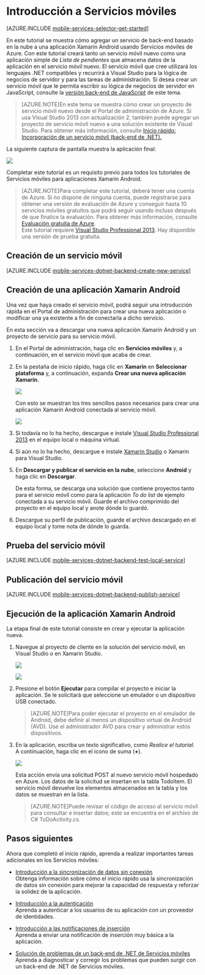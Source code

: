 <properties
	pageTitle="Introducción a Servicios móviles para aplicaciones de Android de Xamarin - Servicios móviles de Azure"
	description="Siga este tutorial para empezar a usar Servicios móviles de Azure para el desarrollo de Xamarin Android."
	services="mobile-services"
	documentationCenter="xamarin"
	authors="lindydonna"
	manager="dwrede"
	editor="mollybos"/>

<tags
	ms.service="mobile-services"
	ms.workload="mobile" 
	ms.tgt_pltfrm="mobile-xamarin-android"
	ms.devlang="dotnet"
	ms.topic="article"
	ms.date="04/24/2015"
	ms.author="donnam"/>

# <a name="getting-started"> </a>Introducción a Servicios móviles

[AZURE.INCLUDE [mobile-services-selector-get-started](../../includes/mobile-services-selector-get-started.md)]

En este tutorial se muestra cómo agregar un servicio de back-end basado en la nube a una aplicación Xamarin Android usando Servicios móviles de Azure. Con este tutorial creará tanto un servicio móvil nuevo como una aplicación simple de _Lista de pendientes_ que almacena datos de la aplicación en el servicio móvil nuevo. El servicio móvil que cree utilizará los lenguajes .NET compatibles y recurrirá a Visual Studio para la lógica de negocios de servidor y para las tareas de administración. Si desea crear un servicio móvil que le permita escribir su lógica de negocios de servidor en JavaScript, consulte la [versión back-end de JavaScript] de este tema.

>[AZURE.NOTE]En este tema se muestra cómo crear un proyecto de servicio móvil nuevo desde el Portal de administración de Azure. Si usa Visual Studio 2013 con actualización 2, también puede agregar un proyecto de servicio móvil nuevo a una solución existente de Visual Studio. Para obtener más información, consulte [Inicio rápido: Incorporación de un servicio móvil (back-end de .NET).](http://msdn.microsoft.com/library/windows/apps/dn629482.aspx)

La siguiente captura de pantalla muestra la aplicación final:

![][0]

Completar este tutorial es un requisito previo para todos los tutoriales de Servicios móviles para aplicaciones Xamarin Android.

>[AZURE.NOTE]Para completar este tutorial, deberá tener una cuenta de Azure. Si no dispone de ninguna cuenta, puede registrarse para obtener una versión de evaluación de Azure y conseguir hasta 10 servicios móviles gratuitos que podrá seguir usando incluso después de que finalice la evaluación. Para obtener más información, consulte <a href="http://www.windowsazure.com/pricing/free-trial/?WT.mc_id=A0E0E5C02&amp;returnurl=http%3A%2F%2Fwww.windowsazure.com%2Fes-es%2Fdocumentation%2Farticles%2Fmobile-services-dotnet-backend-xamarin-android-get-started" target="_blank">Evaluación gratuita de Azure</a>.<br />Este tutorial requiere <a href="https://go.microsoft.com/fwLink/p/?LinkID=257546" target="_blank">Visual Studio Professional 2013</a>. Hay disponible una versión de prueba gratuita.

## Creación de un servicio móvil

[AZURE.INCLUDE [mobile-services-dotnet-backend-create-new-service](../../includes/mobile-services-dotnet-backend-create-new-service.md)]

## Creación de una aplicación Xamarin Android

Una vez que haya creado el servicio móvil, podrá seguir una introducción rápida en el Portal de administración para crear una nueva aplicación o modificar una ya existente a fin de conectarla a dicho servicio.

En esta sección va a descargar una nueva aplicación Xamarin Android y un proyecto de servicio para su servicio móvil.

1. En el Portal de administración, haga clic en **Servicios móviles** y, a continuación, en el servicio móvil que acaba de crear.

2. En la pestaña de inicio rápido, haga clic en **Xamarin** en **Seleccionar plataforma** y, a continuación, expanda **Crear una nueva aplicación Xamarin**.

   	![][6]

   	Con esto se muestran los tres sencillos pasos necesarios para crear una aplicación Xamarin Android conectada al servicio móvil.

  	![][7]

3. Si todavía no lo ha hecho, descargue e instale <a href="https://go.microsoft.com/fwLink/p/?LinkID=257546" target="_blank">Visual Studio Professional 2013</a> en el equipo local o máquina virtual.

4. Si aún no lo ha hecho, descargue e instale [Xamarin Studio] o Xamarin para Visual Studio.

5. En **Descargar y publicar el servicio en la nube**, seleccione **Android** y haga clic en **Descargar**.

  	De esta forma, se descarga una solución que contiene proyectos tanto para el servicio móvil como para la aplicación _To do list_ de ejemplo conectada a su servicio móvil. Guarde el archivo comprimido del proyecto en el equipo local y anote dónde lo guardó.

6. Descargue su perfil de publicación, guarde el archivo descargado en el equipo local y tome nota de dónde lo guarda.

## Prueba del servicio móvil

[AZURE.INCLUDE [mobile-services-dotnet-backend-test-local-service](../../includes/mobile-services-dotnet-backend-test-local-service.md)]

## Publicación del servicio móvil

[AZURE.INCLUDE [mobile-services-dotnet-backend-publish-service](../../includes/mobile-services-dotnet-backend-publish-service.md)]

## Ejecución de la aplicación Xamarin Android

La etapa final de este tutorial consiste en crear y ejecutar la aplicación nueva.

1. Navegue al proyecto de cliente en la solución del servicio móvil, en Visual Studio o en Xamarin Studio.

	![][8]

	![][9]

2. Presione el botón **Ejecutar** para compilar el proyecto e iniciar la aplicación. Se le solicitará que seleccione un emulador o un dispositivo USB conectado.

	> [AZURE.NOTE]Para poder ejecutar el proyecto en el emulador de Android, debe definir al menos un dispositivo virtual de Android (AVD). Use el administrador AVD para crear y administrar estos dispositivos.

3. En la aplicación, escriba un texto significativo, como _Realice el tutorial_. A continuación, haga clic en el icono de suma (**+**).

	![][10]

	Esta acción envía una solicitud POST al nuevo servicio móvil hospedado en Azure. Los datos de la solicitud se insertan en la tabla TodoItem. El servicio móvil devuelve los elementos almacenados en la tabla y los datos se muestran en la lista.

	> [AZURE.NOTE]Puede revisar el código de acceso al servicio móvil para consultar e insertar datos; este se encuentra en el archivo de C# ToDoActivity.cs.

## Pasos siguientes
Ahora que completó el inicio rápido, aprenda a realizar importantes tareas adicionales en los Servicios móviles:

* [Introducción a la sincronización de datos sin conexión] <br/>Obtenga información sobre cómo el inicio rápido usa la sincronización de datos sin conexión para mejorar la capacidad de respuesta y reforzar la solidez de la aplicación.

* [Introducción a la autenticación] <br/>Aprenda a autenticar a los usuarios de su aplicación con un proveedor de identidades.

* [Introducción a las notificaciones de inserción] <br/>Aprenda a enviar una notificación de inserción muy básica a la aplicación.

* [Solución de problemas de un back-end de .NET de Servicios móviles] <br/> Aprenda a diagnosticar y corregir los problemas que pueden surgir con un back-end de .NET de Servicios móviles.

<!-- Anchors. -->
[Getting started with Mobile Services]: #getting-started
[Create a new mobile service]: #create-new-service
[Next Steps]: #next-steps



<!-- Images. -->
[0]: ./media/mobile-services-dotnet-backend-xamarin-android-get-started/mobile-quickstart-completed-android.png
[6]: ./media/mobile-services-dotnet-backend-xamarin-android-get-started/mobile-portal-quickstart-xamarin.png
[7]: ./media/mobile-services-dotnet-backend-xamarin-android-get-started/mobile-quickstart-steps-xamarin-android.png
[8]: ./media/mobile-services-dotnet-backend-xamarin-android-get-started/mobile-xamarin-project-android-vs.png
[9]: ./media/mobile-services-dotnet-backend-xamarin-android-get-started/mobile-xamarin-project-android-xs.png
[10]: ./media/mobile-services-dotnet-backend-xamarin-android-get-started/mobile-quickstart-startup-android.png

<!-- URLs. -->
[Introducción a la sincronización de datos sin conexión]: mobile-services-xamarin-android-get-started-offline-data.md
[Introducción a la autenticación]: mobile-services-dotnet-backend-xamarin-android-get-started-users.md
[Introducción a las notificaciones de inserción]: mobile-services-dotnet-backend-xamarin-android-get-started-push.md
[Visual Studio Professional 2013]: https://go.microsoft.com/fwLink/p/?LinkID=257546
[Mobile Services SDK]: http://go.microsoft.com/fwlink/?LinkId=257545
[JavaScript and HTML]: mobile-services-win8-javascript/
[Management Portal]: https://manage.windowsazure.com/
[versión back-end de JavaScript]: mobile-services-android-get-started.md
[Get started with data in Mobile Services using Visual Studio 2012]: ../mobile-services-windows-store-dotnet-get-started-data-vs2012.md
[Solución de problemas de un back-end de .NET de Servicios móviles]: mobile-services-dotnet-backend-how-to-troubleshoot.md


[Xamarin Studio]: http://xamarin.com/download
[Xcode]: https://go.microsoft.com/fwLink/?LinkID=266532&clcid=0x409
[Xamarin for Windows]: https://go.microsoft.com/fwLink/?LinkID=330242&clcid=0x409
 

<!-----HONumber=August15_HO6-->